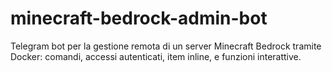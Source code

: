 # minecraft-bedrock-admin-bot
Telegram bot per la gestione remota di un server Minecraft Bedrock tramite Docker: comandi, accessi autenticati, item inline, e funzioni interattive.
